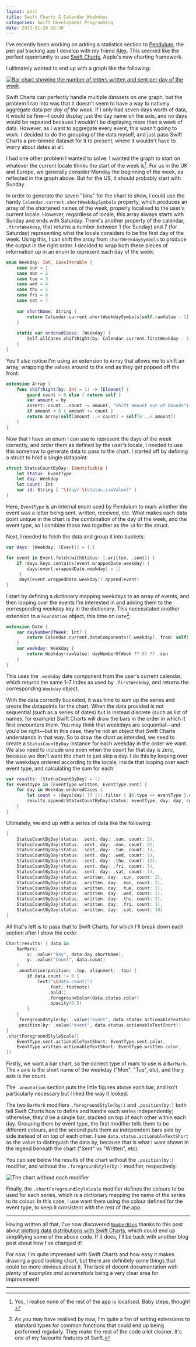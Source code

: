 ```yaml
---
layout: post
title: Swift Charts & Calendar Weekdays
categories: Swift Development Programming
date: 2023-01-20 16:30
---
```


I've recently been working on adding a statistics section to [Pendulum](/pendulum/), the pen pal tracking app I develop with my friend [Alex](https://418teapot.net). This seemed like the perfect opportunity to use [Swift Charts](https://developer.apple.com/documentation/charts), Apple's new charting framework.

I ultimately wanted to end up with a graph like the following:

[![Bar chart showing the number of letters written and sent per day of the week](/assets/pendulum-weekday-chart.jpeg)](/assets/pendulum-weekday-chart.jpeg)

Swift Charts can perfectly handle multiple datasets on one graph, but the problem I ran into was that it doesn't seem to have a way to natively aggregate data per *day of the week*. If I only had seven days worth of data, it would be fine—I could display just the day name on the axis, and no days would be repeated because I wouldn't be displaying more than a week of data. However, as I want to aggregate every event, this wasn't going to work. I decided to do the grouping of the data myself, and just pass Swift Charts a pre-binned dataset for it to present, where it wouldn't have to worry about dates at all.

I had one other problem I wanted to solve: I wanted the graph to start on whatever the current locale thinks the start of the week is[^1]. For us in the UK and Europe, we generally consider Monday the beginning of the week, as reflected in the graph above. But for the US, it should probably start with Sunday.

In order to generate the seven "bins" for the chart to show, I could use the handy `Calendar.current.shortWeekdaySymbols` property, which produces an array of the shortened names of the week, properly localised to the user's current locale. However, regardless of locale, this array always starts with Sunday and ends with Saturday. There's another property of the calendar, `.firstWeekday`, that returns a number between 1 (for Sunday) and 7 (for Saturday) representing what the locale considers to be the first day of the week. Using this, I can shift the array from `shortWeekdaySymbols` to produce the output in the right order. I decided to wrap both these pieces of information up in an enum to represent each day of the week:

```swift
enum Weekday: Int, CaseIterable {
    case sun = 1
    case mon = 2
    case tue = 3
    case wed = 4
    case thu = 5
    case fri = 6
    case sat = 7
    
    var shortName: String {
        return Calendar.current.shortWeekdaySymbols[self.rawValue - 1]
    }
    
    static var orderedCases: [Weekday] {
        Self.allCases.shiftRight(by: Calendar.current.firstWeekday - 1)
    }
}
```

You'll also notice I'm using an extension to `Array` that allows me to shift an array, wrapping the values around to the end as they get popped off the front:

```swift
extension Array {
    func shiftRight(by: Int = 1) -> [Element] {
        guard count > 0 else { return self }
        var amount = by
        assert(-count...count ~= amount, "Shift amount out of bounds")
        if amount < 0 { amount += count }
        return Array(self[amount ..< count] + self[0 ..< amount])
    }
}
```

Now that I have an enum I can use to represent the days of the week correctly, and order them as defined  by the user's locale, I needed to use this somehow to generate data to pass to the chart. I started off by defining a struct to hold a single datapoint:

```swift
struct StatusCountByDay: Identifiable {
    let status: EventType
    let day: Weekday
    let count: Int
    var id: String { "\(day)-\(status.rawValue)" }
}
```

Here, `EventType` is an internal enum used by Pendulum to mark whether the event was a letter being sent, written, received, etc. What makes each data point unique in the chart is the combination of the day of the week, and the event type, so I combine those two together as the `id` for the struct.

Next, I needed to fetch the data and group it into buckets:

```swift
var days: [Weekday: [Event]] = [:]

for event in Event.fetch(withStatus: [.written, .sent]) {
    if !days.keys.contains(event.wrappedDate.weekday) {
        days[event.wrappedDate.weekday] = []
     }
     days[event.wrappedDate.weekday]?.append(event)
}
```

I start by defining a dictionary mapping weekdays to an array of events, and then looping over the events I'm interested in and adding them to the corresponding weekday key in the dictionary. This necessitated another extension to a `Foundation` object, this time on `Date`[^2]:

```swift
extension Date {
    var dayNumberOfWeek: Int? {
        return Calendar.current.dateComponents([.weekday], from: self).weekday
    }
    var weekday: Weekday {
        return Weekday(rawValue: dayNumberOfWeek ?? 0) ?? .sun
    }
}
```

This uses the `.weekday` date component from the user's current calendar, which returns the same 1–7 index as used by `.firstWeekday`, and returns the corresponding `Weekday` object.

With the data correctly bucketed, it was time to sum up the series and create the datapoints for the chart. When the data provided is not sequential (such as a series of dates) but is instead discrete (such as list of names, for example) Swift Charts will draw the bars in the order in which it first encounters them. You may think that weekdays are sequential—and you'd be right—but in this case, they're not an object that Swift Charts understands in that way. So to draw the chart as intended, we need to create a `StatusCountByDay` instance for each weekday in the order we want. We also need to include one even when the count for that day is zero, because we don't want the chart to just skip a day. I do this by looping over the weekdays ordered according to the locale, inside that looping over each event type, and calculating the sum for each:

```swift
var results: [StatusCountByDay] = []
for eventType in [EventType.written, EventType.sent] {
    for day in Weekday.orderedCases {
        let count = (days[day] ?? []).filter { $0.type == eventType }.count
        results.append(StatusCountByDay(status: eventType, day: day, count: count))
    }
}
```

Ultimately, we end up with a series of data like the following:

```swift
[
    StatusCountByDay(status: .sent, day: .sun, count: 2),
    StatusCountByDay(status: .sent, day: .mon, count: 0),
    StatusCountByDay(status: .sent, day: .tue, count: 1),
    StatusCountByDay(status: .sent, day: .wed, count: 5),
    StatusCountByDay(status: .sent, day: .thu, count: 12),
    StatusCountByDay(status: .sent, day: .fri, count: 5),
    StatusCountByDay(status: .sent, day: .sat, count: 1),
    StatusCountByDay(status: .written, day: .sun, count: 3),
    StatusCountByDay(status: .written, day: .mon, count: 2),
    StatusCountByDay(status: .written, day: .tue, count: 2),
    StatusCountByDay(status: .written, day: .wed, count: 1),
    StatusCountByDay(status: .written, day: .thu, count: 2),
    StatusCountByDay(status: .written, day: .fri, count: 1),
    StatusCountByDay(status: .written, day: .sat, count: 10)
]
```

All that's left is to pass that to Swift Charts, for which I'll break down each section after I show the code:

```swift
Chart(results) { data in
    BarMark(
        x: .value("Day", data.day.shortName),
        y: .value("Count", data.count)
    )
    .annotation(position: .top, alignment: .top) {
        if data.count != 0 {
            Text("\(data.count)")
                .font(.footnote)
                .bold()
                .foregroundColor(data.status.color)
                .opacity(0.5)
        }
    }
    .foregroundStyle(by: .value("event", data.status.actionableTextShort))
    .position(by: .value("event", data.status.actionableTextShort))
}
.chartForegroundStyleScale([
    EventType.sent.actionableTextShort: EventType.sent.color,
    EventType.written.actionableTextShort: EventType.written.color,
])
```

Firstly, we want a bar chart, so the correct type of mark to use is a `BarMark`. The `x` axis is the short name of the weekday ("Mon", "Tue", etc), and the `y` axis is the count.

The `.annotation` section puts the little figures above each bar, and isn't particularly necessary but I liked the way it looked.

The two `BarMark` modifiers `.foregroundStyle(by:)` and `.position(by:)` both tell Swift Charts how to define and handle each series independently; otherwise, they'd be a single bar, stacked on top of each other within each day. Grouping them by event type, the first modifier tells them to be different colours, and the second puts them as independent bars side by side instead of on top of each other. I use `data.status.actionableTextShort` as the value to distinguish the data by, because that is what I want shown in the legend beneath the chart ("Sent" vs "Written", etc).

You can see below the results of the chart without the `.position(by:)` modifier, and without the `.foregroundStyle(by:)` modifier, respectively.

![The chart without each modifier](/assets/pendulum-chart-modifiers.png)

Finally, the `.chartForegroundStyleScale` modifier defines the colours to be used for each series, which is a dictionary mapping the name of the series to its colour. In this case, I use want them using the colour defined for the event type, to keep it consistent with the rest of the app.

---

Having written all that, I've now discovered [`NumberBins`](https://developer.apple.com/documentation/charts/numberbins) thanks to this post about [plotting data distributions with Swift Charts](https://nilcoalescing.com/blog/PlottingDataDistributionsWithSwiftCharts/), which could end up simplifying some of the above code. If it does, I'll be back with another blog post about how I've changed it!

For now, I'm quite impressed with Swift Charts and how easy it makes drawing a good looking chart, but there are definitely some things that could be more obvious about it. The lack of decent documentation *with plenty of examples and screenshots* being a very clear area for improvement!

---

[^1]: Yes, I realise none of the rest of the app is localised. Baby steps, though!
[^2]: As you may have realised by now, I'm quite a fan of writing extensions to standard types for common functions that could end up being performed regularly. They make the rest of the code a lot cleaner. It's one of my favourite features of Swift.
